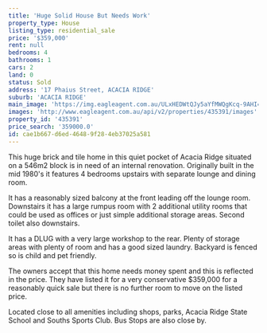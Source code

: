 ```yaml
---
title: 'Huge Solid House But Needs Work'
property_type: House
listing_type: residential_sale
price: '$359,000'
rent: null
bedrooms: 4
bathrooms: 1
cars: 2
land: 0
status: Sold
address: '17 Phaius Street, ACACIA RIDGE'
suburb: 'ACACIA RIDGE'
main_image: 'https://img.eagleagent.com.au/ULxHEDWtQJy5aYfMWQgKcq-9AHI=/1280x854/smart/https://s3-us-west-2.amazonaws.com/eagleagent-orig/images/6824063/115408599-image-M.jpg'
images: 'http://www.eagleagent.com.au/api/v2/properties/435391/images'
property_id: '435391'
price_search: '359000.0'
id: cae1b667-d6ed-4648-9f28-4eb37025a581
---
```

This huge brick and tile home in this quiet pocket of Acacia Ridge situated on a 546m2 block is in need of an internal renovation. Originally built in the mid 1980's it features 4 bedrooms upstairs with separate lounge and dining room.

It has a reasonably sized balcony at the front leading off the lounge room.  Downstairs it has a large rumpus room with 2 additional utility rooms that could be used as offices or just simple additional storage areas. Second toilet also downstairs.

It has a DLUG with a very large workshop to the rear. Plenty of storage areas with plenty of room and has a good sized laundry. Backyard is fenced so is child and pet friendly.

The owners accept that this home needs money spent and this is reflected in the price. They have listed it for a very conservative $359,000 for a reasonably quick sale but there is no further room to move on the listed price.

Located close to all amenities including shops, parks, Acacia Ridge State School and Souths Sports Club. Bus Stops are also close by.